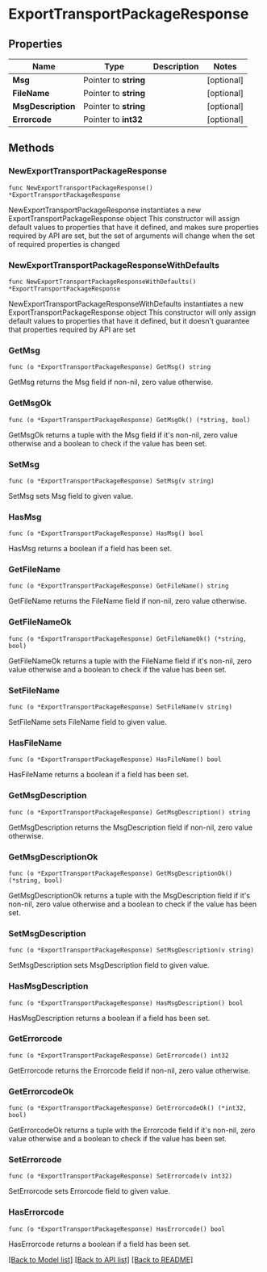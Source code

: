 # ExportTransportPackageResponse

## Properties

Name | Type | Description | Notes
------------ | ------------- | ------------- | -------------
**Msg** | Pointer to **string** |  | [optional] 
**FileName** | Pointer to **string** |  | [optional] 
**MsgDescription** | Pointer to **string** |  | [optional] 
**Errorcode** | Pointer to **int32** |  | [optional] 

## Methods

### NewExportTransportPackageResponse

`func NewExportTransportPackageResponse() *ExportTransportPackageResponse`

NewExportTransportPackageResponse instantiates a new ExportTransportPackageResponse object
This constructor will assign default values to properties that have it defined,
and makes sure properties required by API are set, but the set of arguments
will change when the set of required properties is changed

### NewExportTransportPackageResponseWithDefaults

`func NewExportTransportPackageResponseWithDefaults() *ExportTransportPackageResponse`

NewExportTransportPackageResponseWithDefaults instantiates a new ExportTransportPackageResponse object
This constructor will only assign default values to properties that have it defined,
but it doesn't guarantee that properties required by API are set

### GetMsg

`func (o *ExportTransportPackageResponse) GetMsg() string`

GetMsg returns the Msg field if non-nil, zero value otherwise.

### GetMsgOk

`func (o *ExportTransportPackageResponse) GetMsgOk() (*string, bool)`

GetMsgOk returns a tuple with the Msg field if it's non-nil, zero value otherwise
and a boolean to check if the value has been set.

### SetMsg

`func (o *ExportTransportPackageResponse) SetMsg(v string)`

SetMsg sets Msg field to given value.

### HasMsg

`func (o *ExportTransportPackageResponse) HasMsg() bool`

HasMsg returns a boolean if a field has been set.

### GetFileName

`func (o *ExportTransportPackageResponse) GetFileName() string`

GetFileName returns the FileName field if non-nil, zero value otherwise.

### GetFileNameOk

`func (o *ExportTransportPackageResponse) GetFileNameOk() (*string, bool)`

GetFileNameOk returns a tuple with the FileName field if it's non-nil, zero value otherwise
and a boolean to check if the value has been set.

### SetFileName

`func (o *ExportTransportPackageResponse) SetFileName(v string)`

SetFileName sets FileName field to given value.

### HasFileName

`func (o *ExportTransportPackageResponse) HasFileName() bool`

HasFileName returns a boolean if a field has been set.

### GetMsgDescription

`func (o *ExportTransportPackageResponse) GetMsgDescription() string`

GetMsgDescription returns the MsgDescription field if non-nil, zero value otherwise.

### GetMsgDescriptionOk

`func (o *ExportTransportPackageResponse) GetMsgDescriptionOk() (*string, bool)`

GetMsgDescriptionOk returns a tuple with the MsgDescription field if it's non-nil, zero value otherwise
and a boolean to check if the value has been set.

### SetMsgDescription

`func (o *ExportTransportPackageResponse) SetMsgDescription(v string)`

SetMsgDescription sets MsgDescription field to given value.

### HasMsgDescription

`func (o *ExportTransportPackageResponse) HasMsgDescription() bool`

HasMsgDescription returns a boolean if a field has been set.

### GetErrorcode

`func (o *ExportTransportPackageResponse) GetErrorcode() int32`

GetErrorcode returns the Errorcode field if non-nil, zero value otherwise.

### GetErrorcodeOk

`func (o *ExportTransportPackageResponse) GetErrorcodeOk() (*int32, bool)`

GetErrorcodeOk returns a tuple with the Errorcode field if it's non-nil, zero value otherwise
and a boolean to check if the value has been set.

### SetErrorcode

`func (o *ExportTransportPackageResponse) SetErrorcode(v int32)`

SetErrorcode sets Errorcode field to given value.

### HasErrorcode

`func (o *ExportTransportPackageResponse) HasErrorcode() bool`

HasErrorcode returns a boolean if a field has been set.


[[Back to Model list]](../README.md#documentation-for-models) [[Back to API list]](../README.md#documentation-for-api-endpoints) [[Back to README]](../README.md)


